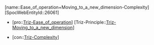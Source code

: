 ﻿---
type: TrizContradiction
aliases:
- Ease_of_operation+Moving_to_a_new_dimension-Complexity
license: CC BY-SA 4.0
copyright: https://github.com/SpocWeb
IsDeleted: false
IsReadOnly: false
Confidential: public
tags: 
- Triz/Contradiction
---
[name::Ease_of_operation+Moving_to_a_new_dimension-Complexity]
[SpocWebEntityId::26061]
+ [pro::[Triz-Ease_of_operation](tech/Triz/Parameter/Triz-Ease_of_operation.md)]
[Triz-Principle::[Triz-Moving_to_a_new_dimension](tech/Triz/Principle/Triz-Moving_to_a_new_dimension.md)]
- [con::[Triz-Complexity](tech/Triz/Parameter/Triz-Complexity.md)]

